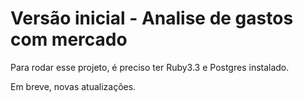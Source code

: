
# Versão inicial - Analise de gastos com mercado

Para rodar esse projeto, é preciso ter Ruby3.3 e Postgres instalado.

Em breve, novas atualizações.